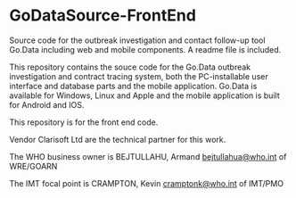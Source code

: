 # GoDataSource-FrontEnd
Source code for the outbreak investigation and contact follow-up tool Go.Data including web and mobile components. A readme file is included.

This repository contains the souce code for the Go.Data outbreak investigation and contract tracing system, both the PC-installable user interface and database parts and the mobile application.  Go.Data is available for Windows, Linux and Apple and the mobile application is built for Android and IOS.

This repository is for the front end code.

Vendor Clarisoft Ltd are the technical partner for this work.

The WHO business owner is BEJTULLAHU, Armand <bejtullahua@who.int> of WRE/GOARN

The IMT focal point is CRAMPTON, Kevin <cramptonk@who.int> of IMT/PMO
